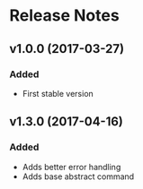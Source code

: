 # Release Notes

## v1.0.0 (2017-03-27)

### Added
- First stable version

## v1.3.0 (2017-04-16)

### Added
- Adds better error handling
- Adds base abstract command
